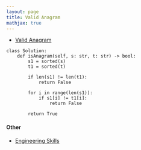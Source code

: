 ```yaml
---
layout: page
title: Valid Anagram
mathjax: true
---
```


* [Valid Anagram](https://leetcode.com/problems/valid-anagram)
```
class Solution:
    def isAnagram(self, s: str, t: str) -> bool:
        s1 = sorted(s)
        t1 = sorted(t)
        
        if len(s1) != len(t1):
            return False
        
        for i in range(len(s1)):
            if s1[i] != t1[i]:
                return False
            
        return True
```

#### Other
* [Engineering Skills](engineering_skills.md)